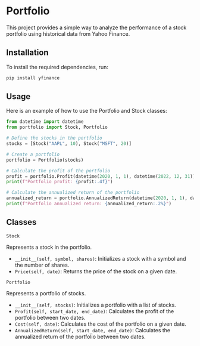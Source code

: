# Portfolio

This project provides a simple way to analyze the performance of a stock portfolio using historical data from Yahoo Finance.

## Installation

To install the required dependencies, run:

```sh
pip install yfinance
```

## Usage
Here is an example of how to use the Portfolio and Stock classes:

```python
from datetime import datetime
from portfolio import Stock, Portfolio

# Define the stocks in the portfolio
stocks = [Stock("AAPL", 10), Stock("MSFT", 20)]

# Create a portfolio
portfolio = Portfolio(stocks)

# Calculate the profit of the portfolio
profit = portfolio.Profit(datetime(2020, 1, 1), datetime(2022, 12, 31))
print(f"Portfolio profit: {profit:.4f}")

# Calculate the annualized return of the portfolio
annualized_return = portfolio.AnnualizedReturn(datetime(2020, 1, 1), datetime(2022, 12, 31))
print(f"Portfolio annualized return: {annualized_return:.2%}")
```

## Classes
`Stock`

Represents a stock in the portfolio.

- `__init__(self, symbol, shares)`: Initializes a stock with a symbol and the number of shares.
- `Price(self, date)`: Returns the price of the stock on a given date.

`Portfolio`

Represents a portfolio of stocks.

- `__init__(self, stocks)`: Initializes a portfolio with a list of stocks.
- `Profit(self, start_date, end_date)`: Calculates the profit of the portfolio between two dates.
- `Cost(self, date)`: Calculates the cost of the portfolio on a given date.
- `AnnualizedReturn(self, start_date, end_date)`: Calculates the annualized return of the portfolio between two dates.

